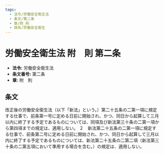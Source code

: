 ```yaml
---
tags:
  - 法令/労働安全衛生法
  - 条文/第二条
  - 章/附_則
  - 体系/労働安全衛生
---
```

# 労働安全衛生法 附　則 第二条

- **法令:** 労働安全衛生法
- **条文番号:** 第二条
- **章:** 附　則

## 条文
改正後の労働安全衛生法（以下「新法」という。）第二十五条の二第一項に規定する仕事で、前条第一号に定める日前に開始され、かつ、同日から起算して三月以内に終了する予定であるものについては、同項及び新法第三十条の二第一項から第四項までの規定は、適用しない。
２　新法第二十五条の二第一項に規定する仕事で、前条第二号に定める日前に開始され、かつ、同日から起算して三月以内に終了する予定であるものについては、新法第二十五条の二第二項（新法第三十条の二第五項において準用する場合を含む。）の規定は、適用しない。

